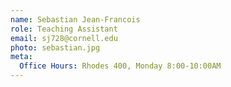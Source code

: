 ```yaml
---
name: Sebastian Jean-Francois
role: Teaching Assistant
email: sj728@cornell.edu
photo: sebastian.jpg
meta:
  Office Hours: Rhodes 400, Monday 8:00-10:00AM
---
```

